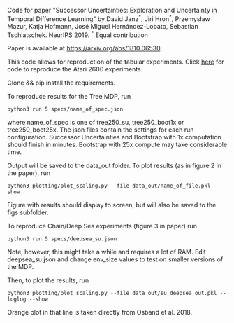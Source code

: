 Code for paper "Successor Uncertainties: Exploration and Uncertainty in Temporal Difference Learning" by David Janz<sup>\*</sup>, Jiri Hron<sup>\*</sup>, Przemysław Mazur, Katja Hofmann, José Miguel Hernández-Lobato, Sebastian Tschiatschek. NeurIPS 2019.
<sup>\*</sup> Equal contribution

Paper is available at https://arxiv.org/abs/1810.06530.

This code allows for reproduction of the tabular experiments. Click [here](https://djanz.org/successor_uncertainties/atari_code) for code to reproduce the Atari 2600 experiments.

Clone && pip install the requirements. 

To reproduce results for the Tree MDP, run 
```
python3 run 5 specs/name_of_spec.json
```
where name_of_spec is one of tree250_su, tree250_boot1x or tree250_boot25x. The json files contain the settings for each run configuration. Successor Uncertainties and Bootstrap with 1x computation should finish in minutes. Bootstrap with 25x compute may take considerable time.

Output will be saved to the data_out folder. To plot results (as in figure 2 in the paper), run
```
python3 plotting/plot_scaling.py --file data_out/name_of_file.pkl --show
```
Figure with results should display to screen, but will also be saved to the figs subfolder.

To reproduce Chain/Deep Sea experiments (figure 3 in paper) run
```
python3 run 5 specs/deepsea_su.json
```
Note, however, this might take a while and requires a lot of RAM. Edit deepsea_su.json and change env_size values to test on smaller versions of the MDP.

Then, to plot the results, run
```
python3 plotting/plot_scaling.py --file data_out/su_deepsea_out.pkl --loglog --show
```
Orange plot in that line is taken directly from Osband et al. 2018.
